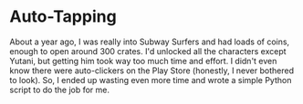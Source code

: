 # Auto-Tapping
About a year ago, I was really into Subway Surfers and had loads of coins, enough to open around 300 crates. I'd unlocked all the characters except Yutani, but getting him took way too much time and effort. I didn't even know there were auto-clickers on the Play Store (honestly, I never bothered to look). So, I ended up wasting even more time and wrote a simple Python script to do the job for me.
